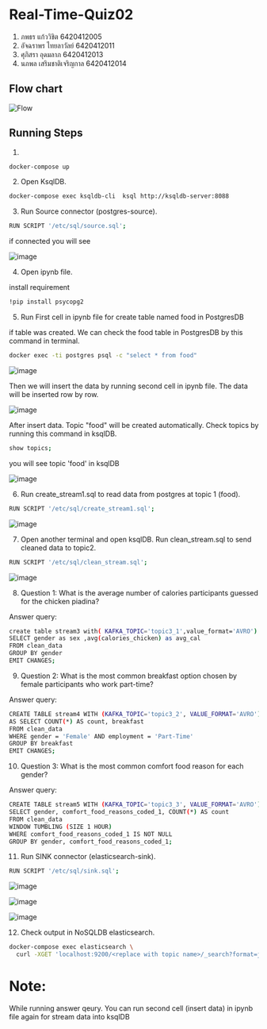 # Real-Time-Quiz02
1. ภพธร แก้ววิชิต 6420412005
2. อัจฉราพร ไทยลาวัลย์ 6420412011
3. ศุภิสรา อุดมลาภ 6420412013
4. นภพล เสริมชาติเจริญกาล 6420412014

## Flow chart

![Flow](https://user-images.githubusercontent.com/115726435/236603012-930af08f-ad83-4303-a3eb-3a7069b1250d.JPG)

## Running Steps

1.
```sh
docker-compose up
```

2. Open KsqlDB.
```sh
docker-compose exec ksqldb-cli  ksql http://ksqldb-server:8088
```

3. Run Source connector (postgres-source).
```sh
RUN SCRIPT '/etc/sql/source.sql';
```
if connected you will see

![image](https://user-images.githubusercontent.com/115726435/236604783-8ecf23ac-d85a-4976-9ba2-a59f2f96f108.png)


4. Open ipynb file.

 install requirement
 ```sh
!pip install psycopg2
```

5. Run First cell in ipynb file for create table named food in PostgresDB
 
 if table was created. We can check the food table in PostgresDB by this command in terminal.
  ```sh
docker exec -ti postgres psql -c "select * from food"
```

![image](https://user-images.githubusercontent.com/115726435/236605732-4a6b0654-e48d-4871-9941-8ab823aa7b29.png)


 Then we will insert the data by running second cell in ipynb file. The data will be inserted row by row.
 
 ![image](https://user-images.githubusercontent.com/115726435/236605800-010e67da-177f-487a-a480-d1e2de03489e.png)

After insert data. Topic "food" will be created automatically. Check topics by running this command in ksqlDB.
```sh
show topics;
```

you will see topic 'food' in ksqlDB

![image](https://user-images.githubusercontent.com/115726435/236605932-3a05c24f-7bec-421c-82fa-76ba02f4b55c.png)


6. Run create_stream1.sql to read data from postgres at topic 1 (food).

```sh
RUN SCRIPT '/etc/sql/create_stream1.sql';
```
![image](https://user-images.githubusercontent.com/115726435/236606148-9e6305ef-5ae9-4306-8343-75308ff8fcfe.png)


7. Open another terminal and open ksqlDB. Run clean_stream.sql to send cleaned data to topic2.
```sh
RUN SCRIPT '/etc/sql/clean_stream.sql';
```
![image](https://user-images.githubusercontent.com/115726435/236606250-54eedb28-94d0-4e46-9ad9-7b1668f6362c.png)


8. Question 1: What is the average number of calories participants guessed for the chicken piadina?

Answer query:
```sh
create table stream3 with( KAFKA_TOPIC='topic3_1',value_format='AVRO') AS 
SELECT gender as sex ,avg(calories_chicken) as avg_cal
FROM clean_data
GROUP BY gender
EMIT CHANGES;
```

9. Question 2: What is the most common breakfast option chosen by female participants who work part-time?

Answer query:
```sh
CREATE TABLE stream4 WITH (KAFKA_TOPIC='topic3_2', VALUE_FORMAT='AVRO')
AS SELECT COUNT(*) AS count, breakfast
FROM clean_data
WHERE gender = 'Female' AND employment = 'Part-Time'
GROUP BY breakfast
EMIT CHANGES;
```

10. Question 3: What is the most common comfort food reason for each gender?

Answer query:
```sh
CREATE TABLE stream5 WITH (KAFKA_TOPIC='topic3_3', VALUE_FORMAT='AVRO') AS
SELECT gender, comfort_food_reasons_coded_1, COUNT(*) AS count
FROM clean_data
WINDOW TUMBLING (SIZE 1 HOUR) 
WHERE comfort_food_reasons_coded_1 IS NOT NULL
GROUP BY gender, comfort_food_reasons_coded_1;
```

11. Run SINK connector (elasticsearch-sink).
```sh
RUN SCRIPT '/etc/sql/sink.sql';
```
![image](https://user-images.githubusercontent.com/115726435/236606289-e6b05ef6-17f3-43a8-8338-66d6bd8ca60d.png)

![image](https://user-images.githubusercontent.com/115726435/236606302-a1ede82c-f1e2-42bb-aaa6-b2bf55c09a1b.png)

![image](https://user-images.githubusercontent.com/115726435/236606317-f73ba709-c42d-449b-b750-c8a7ab3b10e1.png)


12. Check output in NoSQLDB elasticsearch.
```sh
docker-compose exec elasticsearch \
  curl -XGET 'localhost:9200/<replace with topic name>/_search?format=json&pretty'
```

# Note:
While running answer qeury. You can run second cell (insert data) in ipynb file again for stream data into ksqlDB

